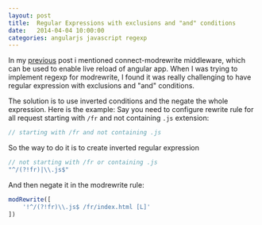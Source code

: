 ```yaml
---
layout: post
title:  Regular Expressions with exclusions and "and" conditions
date:   2014-04-04 10:00:00
categories: angularjs javascript regexp
---
```


In my [previous](/2014/03/26/angular-html5mode-refresh.html) post i mentioned connect-modrewrite middleware, 
which can be used to enable live reload of angular app. When I was trying to implement regexp for modrewrite, 
I found it was really challenging to have regular expression with exclusions and "and" conditions.

The solution is to use inverted conditions and the negate the whole expression.
Here is the example: Say you need to configure rewrite rule for all request starting with `/fr`
and not containing `.js` extension:

```js
// starting with /fr and not containing .js
```

So the way to do it is to create inverted regular expression

```js
// not starting with /fr or containing .js
"^/(?!fr)|\\.js$"
```

And then negate it in the modrewrite rule:

```js
modRewrite([
    '!^/(?!fr)\\.js$ /fr/index.html [L]'
])
```
